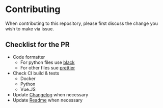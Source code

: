 # Contributing

When contributing to this repository, please first discuss the change you wish to make via issue.

## Checklist for the PR

- Code formatter
  - For python files use [black](https://github.com/psf/black)
  - For other files sue [prettier](https://prettier.io/)
- Check CI build & tests
  - Docker
  - Python
  - Vue.JS
- Update [Changelog](../CHANGELOG.md) when necessary
- Update [Readme](../README.md) when necessary
